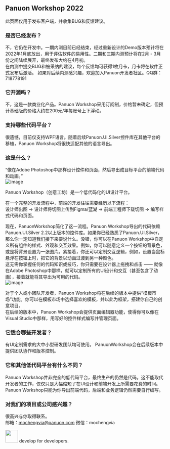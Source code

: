 ## Panuon Workshop 2022 
此页面仅用于发布客户端，并收集BUG和反馈建议。  

### 是否已经发布？
不，它仍在开发中。一期内测目前已经结束，经过重新设计的Demo版本预计将在2022年1月底放出，用于评估软件的易用性。二期和三期内测预计将在2月 - 3月份之间陆续展开，最终发布大约在4月初。  
在内测中提交BUG和被采纳的建议，每个反馈均可获得1枚月卡，月卡将在软件正式发布后激活。
如果对后续内测感兴趣，欢迎加入Panuon开发者社区。QQ群：718778191  

### 它开源吗？
不，这是一款商业化产品。Panuon Workshop采用订阅制，价格暂未确定，但预计基础版的价格大约在200元/年每账号上下浮动。  

### 支持哪些代码平台？
很遗憾，目前仅支持WPF语言。随着后续Panuon.UI.Silver控件库在其他平台的移植，Panuon Workshop将很快适配其他的语言导出。  

### 这是什么？
“像在Adobe Photoshop中那样设计控件和页面，然后导出成目标平台的前端代码和动画。”  
![image](https://user-images.githubusercontent.com/23360265/150682970-136a3394-60b1-4e1c-a7ec-e6b648ee7fbf.png)

Panuon Workshop（创意工坊）是一个低代码化的UI设计平台。  
  
在一个完整的开发流程中，前端的开发往往需要经历以下流程：  
设计师出图 -> 设计师将切图上传到Figma/蓝湖 -> 前端工程师下载切图 -> 编写样式代码和页面。  

现在，PanuonWorkshop简化了这一流程。Panuon Workshop导出的代码依赖Panuon.UI.Silver 2.2以上版本的控件库。如果你已经熟悉了Panuon.UI.Silver，那么你一定知道我们接下来要说什么。没错，你可以在Panuon Workshop中自定义所有组件的样式、外观和交互效果。例如，你可以随意定义一个按钮的背景色，或是将背景设置为一张图片。紧接着，你还可以定制交互逻辑，例如，设置当鼠标悬浮在按钮上时，把它的背景以动画过渡到另一种颜色。  
这无需你掌握任何的代码知识或技巧，你只需要在设计器上拖拽和点击 —— 就像在Adobe Photoshop中那样，就可以定制所有的UI设计和交互（甚至包含了动画），接着就能将其导出为可用的代码。  
![image](https://user-images.githubusercontent.com/23360265/150685567-3e2c88fb-8708-42b2-80c2-f35329a8d86a.png)

对于个人或小团队开发者，Panuon Workshop将在后续的版本中提供“模板市场”功能。你可以在模板市场中选择喜欢的模板，并以此为框架，搭建你自己的创意项目。    
在后续的版本中，Panuon Workshop会提供页面编辑器功能，使得你可以像在Visual Studio中那样，用写好的控件样式编写并管理页面。  

### 它适合哪些开发者？
有UI定制需求的大中小型研发团队均可使用。
PanuonWorkshop会在后续版本中提供团队协作和版本控制。  

### 它和其他低代码平台有什么不同？
Panuon Workshop并非完全的低代码平台，最终生产的仍然是代码。这不能取代开发者的工作，仅仅只是大幅缩短了在UI设计和前端开发上所需要花费的时间。Panuon Workshop只能为你导出前端代码，后端和业务逻辑仍然需要自行编写。  

### 对我们的项目或公司感兴趣？
很高兴与你取得联系。  
邮箱：mochengvia@panuon.com
微信：mochengvia

<img height="40" src="https://user-images.githubusercontent.com/23360265/150685105-0843317a-39ff-4c12-a4b9-329b9c5737bf.png"></img>
develop for developers.
